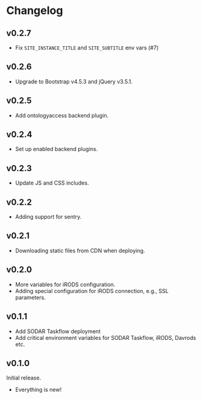 # Changelog

## v0.2.7

- Fix `SITE_INSTANCE_TITLE` and `SITE_SUBTITLE` env vars (#7)

## v0.2.6

- Upgrade to Bootstrap v4.5.3 and jQuery v3.5.1.

## v0.2.5

- Add ontologyaccess backend plugin.

## v0.2.4

- Set up enabled backend plugins.

## v0.2.3

- Update JS and CSS includes.

## v0.2.2

- Adding support for sentry.

## v0.2.1

- Downloading static files from CDN when deploying.

## v0.2.0

- More variables for iRODS configuration.
- Adding special configuration for iRODS connection, e.g., SSL parameters.

## v0.1.1

- Add SODAR Taskflow deployment
- Add critical environment variables for SODAR Taskflow, iRODS, Davrods etc.

## v0.1.0

Initial release.

- Everything is new!
